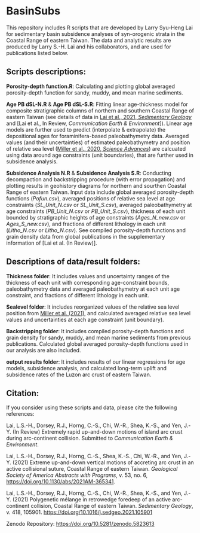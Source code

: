 # BasinSubs
This repository includes R scripts that are developed by Larry Syu-Heng Lai for sedimentary basin subsidence analyses of syn-orogenic strata in the Coastal Range of eastern Taiwan. The data and analytic results are produced by Larry S.-H. Lai and his collaborators, and are used for publications listed below.


## Scripts descriptions:
**Porosity-depth function.R**: Calculating and plotting global averaged porosity-depth function for sandy, muddy, and mean marine sediments.

**Age PB dSL-N.R** & **Age PB dSL-S.R**: Fitting linear age-thickness model for composite stratigraphic columns of northern and southern Coastal Range of eastern Taiwan (see details of data in [Lai et al., 2021, *_Sedimentary Geology_*](https://doi.org/10.1016/j.sedgeo.2021.105901) and [Lai et al., In Review, *_Communication Earth & Environment_*]). Linear age models are further used to predict (interpolate & extrapolate) the depositional ages for foraminifera-based paleobathymetry data. Averaged values (and their uncertainties) of estimated paleobathymetry and position of relative sea level ([Miller et al., 2020, _Science Advances_](https://doi.org/10.1126/sciadv.aaz1346)) are calcuated using data around age constraints (unit boundaries), that are further used in subsidence analysis.

**Subsidence Analysis N.R** & **Subsidence Analysis S.R**: Conducting decompaction and backstripping procedure (with error propagation) and plotting results in geohistory diagrams for northern and sourthen Coastal Range of eastern Taiwan. Input data include global averaged porosity-depth functions (_Pofun.csv_), averaged positions of relative sea level at age constraints (_SL_Unit_N.csv_ or _SL_Unit_S.csv_), averaged paleobathymetry at age constraints (_PB_Unit_N.csv_ or _PB_Unit_S.csv_), thickness of each unit bounded by stratigraphic heights of age constraints (_Ages_N_new.csv_ or _Ages_S_new.csv_), and fractions of different lithology in each unit (_Litho_N.csv_ or _Litho_N.csv_). See compiled porosity-depth functions and grain density data from global publications in the supplementary information of [Lai et al. (In Review)].


## Descriptions of data/result folders:
**Thickness folder**: It includes values and uncertainty ranges of the thickness of each unit with corresponding age-constraint bounds, paleobathymetry data and averaged paleobathymetry at each unit age constraint, and fractions of different lithology in each unit.

**Sealevel folder**: It includes reorganized values of the relative sea level position from [Miller et al. (2021)](https://doi.org/10.1126/sciadv.aaz1346), and calculated averaged relative sea level values and uncertainties at each age constraint (unit boundary).
 
**Backstripping folder**: It includes compiled porosity-depth functions and grain density for sandy, muddy, and mean marine sediments from previous publications. Calculated global averaged porosity-depth functions used in our analysis are also included. 

**output results folder**: It includes results of our linear regressions for age models, subsidence analysis, and calculated long-term uplift and subsidence rates of the Luzon arc crust of eastern Taiwan.


## Citation:
If you consider using these scripts and data, please cite the following references:

Lai, L.S.-H., Dorsey, R.J., Horng, C.-S., Chi, W.-R., Shea, K.-S., and Yen, J.-Y. (In Review) Extremely rapid up-and-down motions of island arc crust during arc-continent collision. Submitted to *Communication Earth & Environment*.

Lai, L.S.-H., Dorsey, R.J., Horng, C.-S., Shea, K.-S., Chi, W.-R., and Yen, J.-Y. (2021) Extreme up-and-down vertical motions of accreting arc crust in an active collisional suture, Coastal Range of eastern Taiwan. *Geological Society of America Abstracts with Programs*, v. 53, no. 6, https://doi.org/10.1130/abs/2021AM-365341.

Lai, L.S.-H., Dorsey, R.J., Horng, C.-S., Chi, W.-R., Shea, K.-S., and Yen, J.-Y. (2021) Polygenetic mélange in retrowedge foredeep of an active arc-continent collision, Coastal Range of eastern Taiwan. *Sedimentary Geology*, v. 418, 105901. https://doi.org/10.1016/j.sedgeo.2021.105901

Zenodo Repository: https://doi.org/10.5281/zenodo.5823613
